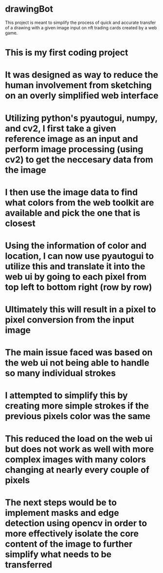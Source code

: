 # drawingBot
This project is meant to simplify the process of quick and accurate transfer of a drawing with a given image input on nft trading cards created by a web game.
# This is my first coding project
# It was designed as way to reduce the human involvement from sketching on an overly simplified web interface
# Utilizing python's pyautogui, numpy, and cv2, I first take a given reference image as an input and perform image processing (using cv2) to get the neccesary data from the image
# I then use the image data to find what colors from the web toolkit are available and pick the one that is closest
# Using the information of color and location, I can now use pyautogui to utilize this and translate it into the web ui by going to each pixel from top left to bottom right (row by row)
# Ultimately this will result in a pixel to pixel conversion from the input image
# The main issue faced was based on the web ui not being able to handle so many individual strokes
# I attempted to simplify this by creating more simple strokes if the previous pixels color was the same
# This reduced the load on the web ui but does not work as well with more complex images with many colors changing at nearly every couple of pixels
# The next steps would be to implement masks and edge detection using opencv in order to more effectively isolate the core content of the image to further simplify what needs to be transferred 
